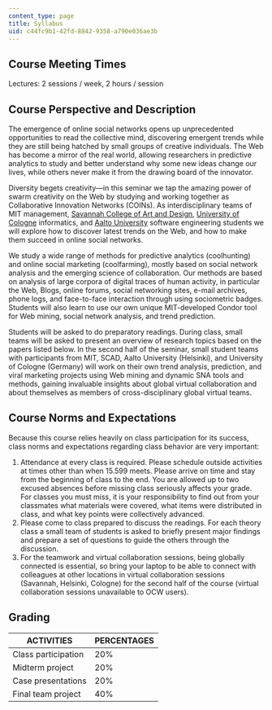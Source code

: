 ```yaml
---
content_type: page
title: Syllabus
uid: c44fc9b1-42fd-8842-9358-a790e036ae3b
---
```


Course Meeting Times
--------------------

Lectures: 2 sessions / week, 2 hours / session

Course Perspective and Description
----------------------------------

The emergence of online social networks opens up unprecedented opportunities to read the collective mind, discovering emergent trends while they are still being hatched by small groups of creative individuals. The Web has become a mirror of the real world, allowing researchers in predictive analytics to study and better understand why some new ideas change our lives, while others never make it from the drawing board of the innovator.

Diversity begets creativity—in this seminar we tap the amazing power of swarm creativity on the Web by studying and working together as Collaborative Innovation Networks (COINs). As interdisciplinary teams of MIT management, [Savannah College of Art and Design](http://www.scad.edu/design-management/), [University of Cologne](http://international.uni-koeln.de/ ) informatics, and [Aalto University](http://www.aalto.fi/en/) software engineering students we will explore how to discover latest trends on the Web, and how to make them succeed in online social networks.

We study a wide range of methods for predictive analytics (coolhunting) and online social marketing (coolfarming), mostly based on social network analysis and the emerging science of collaboration. Our methods are based on analysis of large corpora of digital traces of human activity, in particular the Web, Blogs, online forums, social networking sites, e-mail archives, phone logs, and face-to-face interaction through using sociometric badges. Students will also learn to use our own unique MIT-developed Condor tool for Web mining, social network analysis, and trend prediction.

Students will be asked to do preparatory readings. During class, small teams will be asked to present an overview of research topics based on the papers listed below. In the second half of the seminar, small student teams with participants from MIT, SCAD, Aalto University (Helsinki), and University of Cologne (Germany) will work on their own trend analysis, prediction, and viral marketing projects using Web mining and dynamic SNA tools and methods, gaining invaluable insights about global virtual collaboration and about themselves as members of cross-disciplinary global virtual teams.

Course Norms and Expectations
-----------------------------

Because this course relies heavily on class participation for its success, class norms and expectations regarding class behavior are very important:

1.  Attendance at every class is required. Please schedule outside activities at times other than when 15.599 meets. Please arrive on time and stay from the beginning of class to the end. You are allowed up to two excused absences before missing class seriously affects your grade. For classes you must miss, it is your responsibility to find out from your classmates what materials were covered, what items were distributed in class, and what key points were collectively advanced.
2.  Please come to class prepared to discuss the readings. For each theory class a small team of students is asked to briefly present major findings and prepare a set of questions to guide the others through the discussion.
3.  For the teamwork and virtual collaboration sessions, being globally connected is essential, so bring your laptop to be able to connect with colleagues at other locations in virtual collaboration sessions (Savannah, Helsinki, Cologne) for the second half of the course (virtual collaboration sessions unavailable to OCW users).

Grading
-------

| ACTIVITIES | PERCENTAGES |
| --- | --- |
| Class participation | 20% |
| Midterm project | 20% |
| Case presentations | 20% |
| Final team project | 40%